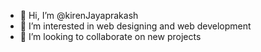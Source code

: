 - 👋 Hi, I’m @kirenJayaprakash
- 👀 I’m interested in web designing and web development
- 💞️ I’m looking to collaborate on new projects

<!---
 
--->
